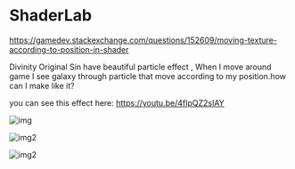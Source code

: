 # ShaderLab





https://gamedev.stackexchange.com/questions/152609/moving-texture-according-to-position-in-shader

Divinity Original Sin have beautiful particle effect , When I move around game I see galaxy through particle that move according to my position.how can I make like it?

you can see this effect here: https://youtu.be/4fIpQZ2sIAY

![img](https://user-images.githubusercontent.com/16706911/34404694-581fcf6a-ebc4-11e7-92f1-f6de3e72216e.jpg)


![img2](https://user-images.githubusercontent.com/16706911/34417562-7c32e082-ec0e-11e7-9b05-42722c44d1fd.gif)


![img2](https://user-images.githubusercontent.com/16706911/34417273-df591f34-ec0c-11e7-806c-5d610cf37898.gif)
